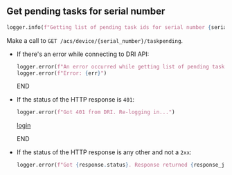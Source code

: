 ## Get pending tasks for serial number

```python
logger.info(f"Getting list of pending task ids for serial number {serial_number}...")
```

Make a call to `GET /acs/device/{serial_number}/taskpending`.

* If there's an error while connecting to DRI API:
  ```python
  logger.error(f"An error occurred while getting list of pending task ids for serial number {serial_number}")
  logger.error(f"Error: {err}")
  ```
  END

* If the status of the HTTP response is `401`:
  ```python
  logger.error(f"Got 401 from DRI. Re-logging in...")
  ```
  [login](login.md)

    END

* If the status of the HTTP response is any other and not a `2xx`:
  ```python
  logger.error(f"Got {response.status}. Response returned {response_json}")
  ```